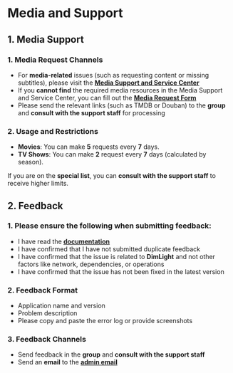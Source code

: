 # Media and Support

## **1. Media Support**

### 1. Media Request Channels

- For **media-related** issues (such as requesting content or missing subtitles), please visit the [**Media Support and Service Center**](https://mediasupport.dimlight.top/)
- If you **cannot find** the required media resources in the Media Support and Service Center, you can fill out the [**Media Request Form**](https://docs.google.com/spreadsheets/d/1_I15qDRfSyfs_OzeELPmBkyaPdW6hWhrWEaMehbOcx4/edit?usp=sharing)
- Please send the relevant links (such as TMDB or Douban) to the **group** and **consult with the support staff** for processing

### 2. Usage and Restrictions

- **Movies**: You can make **5** requests every **7** days.
- **TV Shows**: You can make **2** request every **7** days (calculated by season).

If you are on the **special list**, you can **consult with the support staff** to receive higher limits.

## **2. Feedback**

### 1. Please ensure the following when submitting feedback:

- I have read the [**documentation**](https://dimlight.top/)
- I have confirmed that I have not submitted duplicate feedback
- I have confirmed that the issue is related to **DimLight** and not other factors like network, dependencies, or operations
- I have confirmed that the issue has not been fixed in the latest version

### 2. Feedback Format

- Application name and version
- Problem description
- Please copy and paste the error log or provide screenshots

### 3. Feedback Channels

- Send feedback in the **group** and **consult with the support staff**
- Send an **email** to the [**admin email**](mailto:email@dimlight.top)